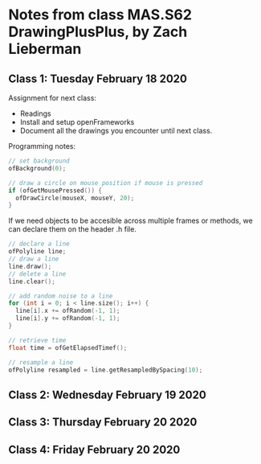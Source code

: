 # Notes from class MAS.S62 DrawingPlusPlus, by Zach Lieberman

## Class 1: Tuesday February 18 2020

Assignment for next class:

* Readings 
* Install and setup openFrameworks
* Document all the drawings you encounter until next class.

Programming notes:

```cpp
// set background
ofBackground(0);

// draw a circle on mouse position if mouse is pressed
if (ofGetMousePressed()) {
  ofDrawCircle(mouseX, mouseY, 20);
}
```

If we need objects to be accesible across multiple frames or methods, we can declare them on the header .h file.

```cpp
// declare a line
ofPolyline line;
// draw a line
line.draw();
// delete a line
line.clear();
```

```cpp
// add random noise to a line
for (int i = 0; i < line.size(); i++) {
  line[i].x += ofRandom(-1, 1);
  line[i].y += ofRandom(-1, 1);
}
```


```cpp
// retrieve time
float time = ofGetElapsedTimef();
```

```cpp
// resample a line
ofPolyline resampled = line.getResampledBySpacing(10);
```

## Class 2: Wednesday February 19 2020

## Class 3: Thursday February 20 2020

## Class 4: Friday February 20 2020
